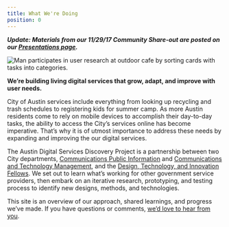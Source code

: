 ```yaml
---
title: What We're Doing
position: 0
---
```


***Update: Materials from our 11/29/17 Community Share-out are posted on our [Presentations page](http://projects.austintexas.io/projects/austin-digital-services-discovery/about/presentations/).*** 

![Man participates in user research at outdoor cafe by sorting cards with tasks into categories.](/uploads/outdoor-card-sorting-min.jpg)

**We’re building living digital services that grow, adapt, and improve with user needs.**

City of Austin services include everything from looking up recycling and trash schedules to registering kids for summer camp. As more Austin residents come to rely on mobile devices to accomplish their day-to-day tasks, the ability to access the City’s services online has become imperative. That’s why it is of utmost importance to address these needs by expanding and improving the our digital services.

The Austin Digital Services Discovery Project is a partnership between two City departments, [Communications Public Information](http://www.austintexas.gov/department/communications) and [Communications and Technology Management](http://www.austintexas.gov/department/information-technology), and the [Design, Technology, and Innovation Fellows](https://cityofaustin.github.io/innovation-fellows/). We set out to learn what’s working for other government service providers, then embark on an iterative research, prototyping, and testing process to identify new designs, methods, and technologies. 

This site is an overview of our approach, shared learnings, and progress we’ve made. If you have questions or comments, [we’d love to hear from you](http://projects.austintexas.io/projects/austin-digital-services-discovery/about/contact/).